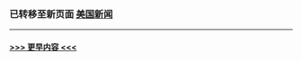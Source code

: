 
### 已转移至新页面 [美国新闻](E美国新闻.md?t=04010406) 


----
#### [ >>> 更早内容 <<< ](../indexes/nsc412-earlier.md)
